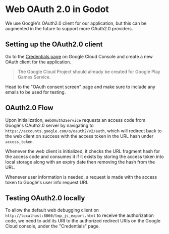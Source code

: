 # Web OAuth 2.0 in Godot

We use Google's OAuth2.0 client for our application, but this can be augmented in the future to support more OAuth2.0 providers.

## Setting up the OAuth2.0 client

Go to the [Credentials page](https://console.cloud.google.com/apis/credentials) on Google Cloud Console and create a new OAuth client for the application.

> The Google Cloud Project should already be created for Google Play Games Service.

Head to the "OAuth consent screen" page and make sure to include any emails to be used for testing.

## OAuth2.0 Flow

Upon initialization, `WebOAuth2Service` requests an access code from Google's OAuth2.0 server by navigating to `https://accounts.google.com/o/oauth2/v2/auth`, which will redirect back to the web client on success with the access token in the URL hash under `access_token`.

Whenever the web client is initialized, it checks the URL fragment hash for the access code and consumes it if it exists by storing the access token into local storage along with an expiry date then removing the hash from the URL.

Whenever user information is needed, a request is made with the access token to Google's user info request URI.

## Testing OAuth2.0 locally

To allow the default web debugging client on `http://localhost:8060/tmp_js_export.html` to receive the authorization code, we need to add its URI to the authorized redirect URIs on the Google Cloud console, under the "Credentials" page.
